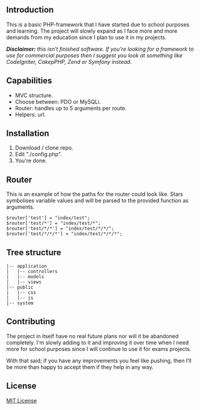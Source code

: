 Introduction
---
This is a basic PHP-framework that I have started due to school purposes and learning. The project will slowly expand as I face more and more demands from my education since I plan to use it in my projects.

_**Disclaimer:** this isn’t finished software. If you’re looking for a framework to use for commercial purposes then I suggest you look at something like CodeIgniter, CakepPHP, Zend or Symfony instead._

Capabilities
---
* MVC structure.
* Choose between: PDO or MySQLi.
* Router: handles up to 5 arguments per route.
* Helpers: url.

Installation
---
  1. Download / clone repo.
  2. Edit "./config.php".
  3. You're done.

Router
---
This is an example of how the paths for the router could look like. Stars symbolises variable values and will be parsed to the provided function as arguments.

    $router['test'] = "index/test";
    $router['test/*'] = "index/test/*";
    $router['test/*/*'] = "index/test/*/*/";
    $router['test/*/*/*'] = "index/test/*/*/*";

Tree structure
---

    |-- application
    |   |-- controllers
    |   |-- models
    |   |-- views
    |-- public
    |   |-- css
    |   |-- js
    |-- system

Contributing
---
The project in itself have no real future plans nor will it be abandoned completely. I'm slowly adding to it and improving it over time when I need more for school purposes since I will continue to use it for exams projects.

With that said; if you have any improvements you feel like pushing, then I’ll be more than happy to accept them if they help in any way.

License
---
[MIT License](https://github.com/kallehauge/framework/blob/master/LICENSE)
